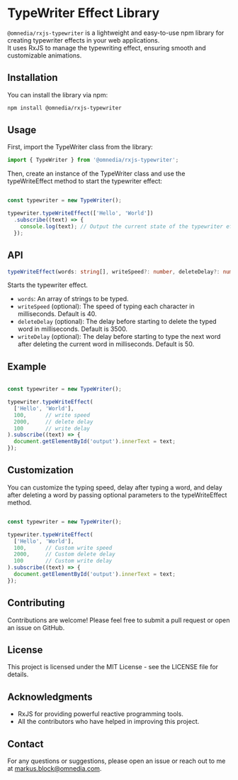 # TypeWriter Effect Library

`@omnedia/rxjs-typewriter` is a lightweight and easy-to-use npm library for creating typewriter effects in your web applications. <br>
It uses RxJS to manage the typewriting effect, ensuring smooth and customizable animations. <br>

## Installation

You can install the library via npm:

```bash
npm install @omnedia/rxjs-typewriter
```

## Usage

First, import the TypeWriter class from the library:

```typescript
import { TypeWriter } from '@omnedia/rxjs-typewriter';
```

Then, create an instance of the TypeWriter class and use the typeWriteEffect method to start the typewriter effect:

```typescript

const typewriter = new TypeWriter();

typewriter.typeWriteEffect(['Hello', 'World'])
  .subscribe((text) => {
    console.log(text); // Output the current state of the typewriter effect
  });
```

## API

```typescript
typeWriteEffect(words: string[], writeSpeed?: number, deleteDelay?: number, writeDelay?: number): Observable<string>
```

Starts the typewriter effect.

- `words`: An array of strings to be typed.
- `writeSpeed` (optional): The speed of typing each character in milliseconds. Default is 40.
- `deleteDelay` (optional): The delay before starting to delete the typed word in milliseconds. Default is 3500.
- `writeDelay` (optional): The delay before starting to type the next word after deleting the current word in milliseconds. Default is 50.

## Example

```typescript

const typewriter = new TypeWriter();

typewriter.typeWriteEffect(
  ['Hello', 'World'],
  100,      // write speed
  2000,     // delete delay
  100       // write delay
).subscribe((text) => {
  document.getElementById('output').innerText = text;
});
```

## Customization

You can customize the typing speed, delay after typing a word, and delay after deleting a word by passing optional parameters to the typeWriteEffect method.

```typescript

const typewriter = new TypeWriter();

typewriter.typeWriteEffect(
  ['Hello', 'World'],
  100,      // Custom write speed
  2000,     // Custom delete delay
  100       // Custom write delay
).subscribe((text) => {
  document.getElementById('output').innerText = text;
});
```

## Contributing

Contributions are welcome! Please feel free to submit a pull request or open an issue on GitHub.

## License

This project is licensed under the MIT License - see the LICENSE file for details.

## Acknowledgments

- RxJS for providing powerful reactive programming tools.
- All the contributors who have helped in improving this project.

## Contact

For any questions or suggestions, please open an issue or reach out to me at [markus.block@omnedia.com](mailto:markus.block@omnedia.com).